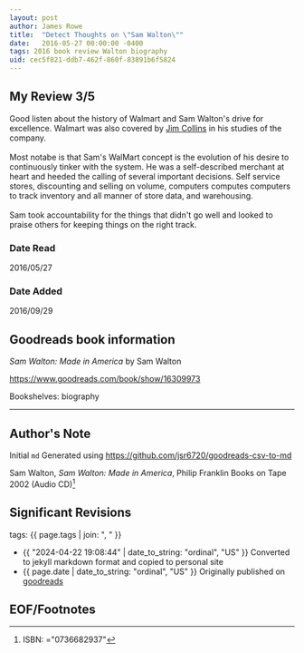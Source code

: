 ```yaml
---
layout: post
author: James Rowe
title:  "Detect Thoughts on \"Sam Walton\""
date:   2016-05-27 00:00:00 -0400
tags: 2016 book review Walton biography
uid: cec5f821-ddb7-462f-860f-83891b6f5824
---
```




## My Review 3/5

Good listen about the history of Walmart and Sam Walton's drive for excellence. Walmart was also covered by [Jim Collins](https://www.goodreads.com/author/show/2826) in his studies of the company. <br/><br/>Most notabe is that Sam's WalMart concept is the evolution of his desire to continuously tinker with the system. He was a self-described merchant at heart and heeded the calling of several important decisions. Self service stores, discounting and selling on volume, computers computes computers to track inventory and all manner of store data, and warehousing.<br/><br/>Sam took accountability for the things that didn't go well and looked to praise others for keeping things on the right track.

### Date Read
2016/05/27

### Date Added
2016/09/29

## Goodreads book information

*Sam Walton: Made in America* by Sam Walton

https://www.goodreads.com/book/show/16309973

Bookshelves: biography

---

## Author's Note

Initial `md` Generated using https://github.com/jsr6720/goodreads-csv-to-md

Sam Walton, *Sam Walton: Made in America*, Philip Franklin Books on Tape 2002 (Audio CD)[^1]

## Significant Revisions

tags: {{ page.tags | join: ", " }} <!-- todo move this somewhere -->

- {{ "2024-04-22 19:08:44" | date_to_string: "ordinal", "US" }} Converted to jekyll markdown format and copied to personal site
- {{ page.date | date_to_string: "ordinal", "US" }} Originally published on [goodreads](https://www.goodreads.com)

## EOF/Footnotes

[^1]: ISBN: ="0736682937"